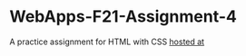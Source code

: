 # WebApps-F21-Assignment-4
A practice assignment for HTML with CSS
[hosted at](https://44-563-webapps-f21.github.io/webapps-f21-assignment-4-cheipuri/play.html)

